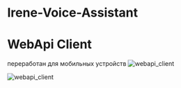 # Irene-Voice-Assistant

# WebApi Client
переработан для мобильных устройств
<img src="https://user-images.githubusercontent.com/135964005/245449834-9df8ab0a-9b36-41ef-b66d-3c254466420d.jpeg" alt="webapi_client" style="max-width: 150px;">

![webapi_client](https://github.com/Localhost2005/Irene-Voice-Assistant/assets/135964005/9df8ab0a-9b36-41ef-b66d-3c254466420d)
